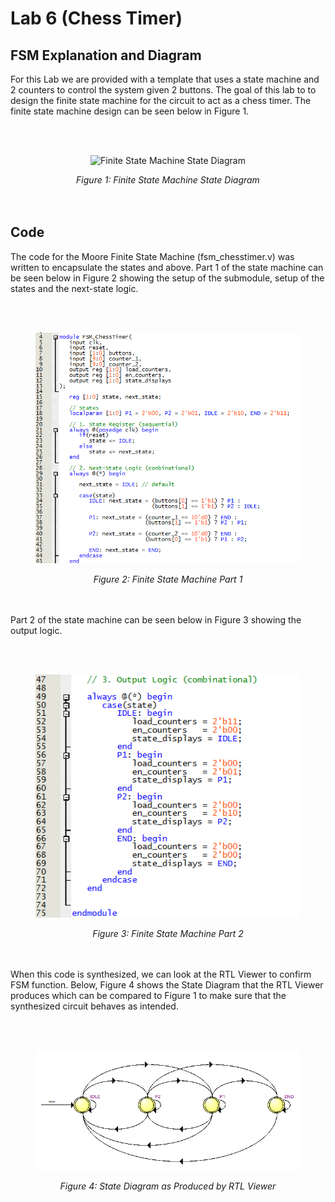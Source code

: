 # Lab 6 (Chess Timer)
## FSM Explanation and Diagram
For this Lab we are provided with a template that uses a state machine and 2 counters to control the system given 2 buttons.
The goal of this lab to to design the finite state machine for the circuit to act as a chess timer. The finite state machine design can be seen below in Figure 1.

<br><br>
<figure>
  <div align="center">
    <img src="imgs_and_videos/FSM_State_Diagram.png" alt="Finite State Machine State Diagram" width="500">
  </div>
</figure>

<div align="center">
  <figcaption><em>Figure 1: Finite State Machine State Diagram </em></figcaption>
</div>
<br><br>

## Code
The code for the Moore Finite State Machine (fsm_chesstimer.v) was written to encapsulate the states and above.
Part 1 of the state machine can be seen below in Figure 2 showing the setup of the submodule, setup of the states and the next-state logic.

<br><br>
<figure>
  <div align="center">
    <img src="imgs_and_videos/ChessTimer_FSM_Submodule_Code_Pt1.png" alt="Finite State Machine Code Part 1" width="500">
  </div>
</figure>

<div align="center">
  <figcaption><em>Figure 2: Finite State Machine Part 1 </em></figcaption>
</div>
<br><br>

Part 2 of the state machine can be seen below in Figure 3 showing the output logic.

<br><br>
<figure>
  <div align="center">
    <img src="imgs_and_videos/ChessTimer_FSM_Submodule_Code_Pt2.png" alt="Finite State Machine Code Part 2" width="500">
  </div>
</figure>

<div align="center">
  <figcaption><em>Figure 3: Finite State Machine Part 2 </em></figcaption>
</div>
<br><br>

When this code is synthesized, we can look at the RTL Viewer to confirm FSM function. Below, Figure 4 shows the State Diagram that the RTL Viewer produces 
which can be compared to Figure 1 to make sure that the synthesized circuit behaves as intended.

<br><br>
<figure>
  <div align="center">
    <img src="imgs_and_videos/FSM_State_Diagram_ProducedBy_RTL_Viewer.png" alt="State Diagram as Produced by RTL Viewer" width="500">
  </div>
</figure>

<div align="center">
  <figcaption><em>Figure 4: State Diagram as Produced by RTL Viewer </em></figcaption>
</div>
<br><br>
